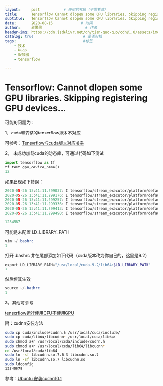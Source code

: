 ```yaml
---
layout:     post           # 使用的布局（不需要改）
title:      Tensorflow Cannot dlopen some GPU libraries. Skipping registering GPU devices...
subtitle:   Tensorflow Cannot dlopen some GPU libraries. Skipping registering GPU devices... #副标题
date:       2020-08-15             # 时间
author:     甜果果                    # 作者
header-img: https://cdn.jsdelivr.net/gh/tian-guo-guo/cdn@1.0/assets/img/post-bg-debug.png    #背景图片
catalog: true                       # 是否归档
tags:                               #标签
    - 技术
    - bugs
    - 服务器
    - tensorflow
 
---
```


# Tensorflow: Cannot dlopen some GPU libraries. Skipping registering GPU devices...

可能的问题为：

1，cuda和安装的tensorflow版本不对应

可参考：[Tensorflow与cuda版本对应关系](https://tensorflow.google.cn/install/source)

2， 未成功加载cuda的动态库，可通过代码如下测试

```python
import tensorflow as tf
tf.test.gpu_device_name()
12
```

如果出现如下错误：

```python
2020-05-26 13:41:11.299037: I tensorflow/stream_executor/platform/default/dso_loader.cc:53] Could not dlopen library 'libcudart.so.10.0'; dlerror: libcudart.so.10.0: cannot open shared object file: No such file or directory
2020-05-26 13:41:11.299176: I tensorflow/stream_executor/platform/default/dso_loader.cc:53] Could not dlopen library 'libcublas.so.10.0'; dlerror: libcublas.so.10.0: cannot open shared object file: No such file or directory
2020-05-26 13:41:11.299257: I tensorflow/stream_executor/platform/default/dso_loader.cc:53] Could not dlopen library 'libcufft.so.10.0'; dlerror: libcufft.so.10.0: cannot open shared object file: No such file or directory
2020-05-26 13:41:11.299336: I tensorflow/stream_executor/platform/default/dso_loader.cc:53] Could not dlopen library 'libcurand.so.10.0'; dlerror: libcurand.so.10.0: cannot open shared object file: No such file or directory
2020-05-26 13:41:11.299413: I tensorflow/stream_executor/platform/default/dso_loader.cc:53] Could not dlopen library 'libcusolver.so.10.0'; dlerror: libcusolver.so.10.0: cannot open shared object file: No such file or directory
2020-05-26 13:41:11.299490: I tensorflow/stream_executor/platform/default/dso_loader.cc:53] Could not dlopen library 'libcusparse.so.10.0'; dlerror: libcusparse.so.10.0: cannot open shared object file: No such file or directory

1234567
```

可能是未配置 LD_LIBRARY_PATH

```powershell
vim ~/.bashrc
1
```

打开 .bashrc 并在尾部添加如下代码（cuda版本改为你自己的，这里是9.2）

```powershell
export LD_LIBRARY_PATH="/usr/local/cuda-9.2/lib64:$LD_LIBRARY_PATH" 
1
```

然后使其生效

```powershell
source ~/.bashrc
1
```

3，其他可参考

[tensorflow运行使用CPU不使用GPU](https://blog.csdn.net/xinjieyuan/article/details/103752443)

附：cudnn安装方法

```bash
sudo cp cuda/include/cudnn.h /usr/local/cuda/include/
sudo cp cuda/lib64/libcudnn* /usr/local/cuda/lib64/
sudo chmod a+r /usr/local/cuda/include/cudnn.h
sudo chmod a+r /usr/local/cuda/lib64/libcudnn*
cd /usr/local/cuda/lib64
sudo ln -sf libcudnn.so.7.6.3 libcudnn.so.7
sudo ln -sf libcudnn.so.7 libcudnn.so
sudo ldconfig
12345678
```

参考：[Ubuntu:安装cudnn10.1](https://www.jianshu.com/p/46faad964dc3)

